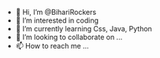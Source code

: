 - 👋 Hi, I’m @BihariRockers
- 👀 I’m interested in coding
- 🌱 I’m currently learning Css, Java, Python
- 💞️ I’m looking to collaborate on ...
- 📫 How to reach me ...

<!---
BihariRockers/BihariRockers is a ✨ special ✨ repository because its `README.md` (this file) appears on your GitHub profile.
You can click the Preview link to take a look at your changes.
--->
